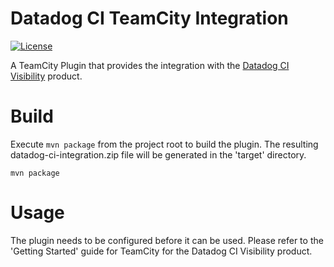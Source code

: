 # Datadog CI TeamCity Integration

[![License](https://img.shields.io/badge/License-Apache%202.0-blue.svg)](https://opensource.org/licenses/Apache-2.0)

A TeamCity Plugin that provides the integration with the [Datadog CI Visibility](https://www.datadoghq.com/product/ci-cd-monitoring/) product.

# Build

Execute `mvn package` from the project root to build the plugin. The resulting datadog-ci-integration.zip file will be
generated in the 'target' directory.

```
mvn package
```

# Usage

The plugin needs to be configured before it can be used. Please refer to the 'Getting Started' guide for TeamCity for the Datadog CI Visibility product.

